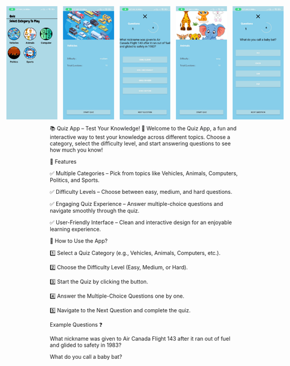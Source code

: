 <div style="display: flex; justify-content: center; align-items: center; gap: 15px;">
  <img src="https://github.com/Shahabuddin280/Quizz/blob/master/assets/1.jpg" alt="Home" width="150" height="300">
  <img src="https://github.com/Shahabuddin280/Quizz/blob/master/assets/2.jpg" alt="Folder" width="150" height="300">
  <img src="https://github.com/Shahabuddin280/Quizz/blob/master/assets/3.jpg" alt="Player" width="150" height="300">
  <img src="https://github.com/Shahabuddin280/Quizz/blob/master/assets/4.jpg" alt="Folder" width="150" height="300">
  <img src="https://github.com/Shahabuddin280/Quizz/blob/master/assets/5.jpg" alt="Player" width="150" height="300">
</div>



📚 Quiz App – Test Your Knowledge! 🧠
Welcome to the Quiz App, a fun and interactive way to test your knowledge across different topics. Choose a category, select the difficulty level, and start answering questions to see how much you know!



🎯 Features




✅ Multiple Categories – Pick from topics like Vehicles, Animals, Computers, Politics, and Sports.



✅ Difficulty Levels – Choose between easy, medium, and hard questions.


✅ Engaging Quiz Experience – Answer multiple-choice questions and navigate smoothly through the quiz.


✅ User-Friendly Interface – Clean and interactive design for an enjoyable learning experience.






🚀 How to Use the App?



1️⃣ Select a Quiz Category (e.g., Vehicles, Animals, Computers, etc.).


2️⃣ Choose the Difficulty Level (Easy, Medium, or Hard).


3️⃣ Start the Quiz by clicking the button.


4️⃣ Answer the Multiple-Choice Questions one by one.


5️⃣ Navigate to the Next Question and complete the quiz.



Example Questions ❓


What nickname was given to Air Canada Flight 143 after it ran out of fuel and glided to safety in 1983?


What do you call a baby bat?
